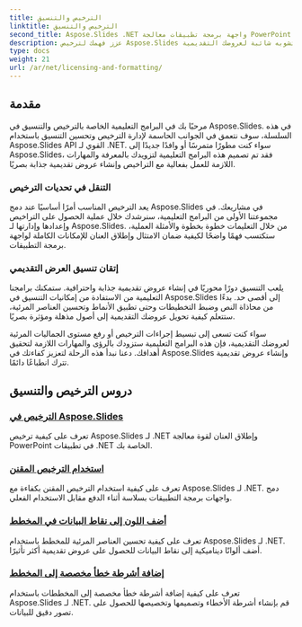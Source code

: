 ```yaml
---
title: الترخيص والتنسيق
linktitle: الترخيص والتنسيق
second_title: Aspose.Slides .NET واجهة برمجة تطبيقات معالجة PowerPoint
description: عزز فهمك لترخيص Aspose.Slides وتنسيقه من خلال البرامج التعليمية الشاملة. تعرف على كيفية إدارة التراخيص بكفاءة وتحقيق تنسيق لا تشوبه شائبة لعروضك التقديمية.
type: docs
weight: 21
url: /ar/net/licensing-and-formatting/
---
```


## مقدمة

مرحبًا بك في البرامج التعليمية الخاصة بالترخيص والتنسيق في Aspose.Slides. في هذه السلسلة، سوف نتعمق في الجوانب الحاسمة لإدارة الترخيص وتحسين التنسيق باستخدام Aspose.Slides API القوي لـ .NET. سواء كنت مطورًا متمرسًا أو وافدًا جديدًا إلى Aspose.Slides، فقد تم تصميم هذه البرامج التعليمية لتزويدك بالمعرفة والمهارات اللازمة للعمل بفعالية مع التراخيص وإنشاء عروض تقديمية جذابة بصريًا.

### التنقل في تحديات الترخيص

يعد الترخيص المناسب أمرًا أساسيًا عند دمج Aspose.Slides في مشاريعك. في مجموعتنا الأولى من البرامج التعليمية، سنرشدك خلال عملية الحصول على التراخيص وإعدادها وإدارتها لـ Aspose.Slides. من خلال التعليمات خطوة بخطوة والأمثلة العملية، ستكتسب فهمًا واضحًا لكيفية ضمان الامتثال وإطلاق العنان للإمكانات الكاملة لواجهة برمجة التطبيقات.

### إتقان تنسيق العرض التقديمي

يلعب التنسيق دورًا محوريًا في إنشاء عروض تقديمية جذابة واحترافية. ستمكنك برامجنا التعليمية من الاستفادة من إمكانيات التنسيق في Aspose.Slides إلى أقصى حد. بدءًا من محاذاة النص وضبط التخطيطات وحتى تطبيق الأنماط وتحسين العناصر المرئية، ستتعلم كيفية تحويل عروضك التقديمية إلى أصول مذهلة ومؤثرة بصريًا.

سواء كنت تسعى إلى تبسيط إجراءات الترخيص أو رفع مستوى الجماليات المرئية لعروضك التقديمية، فإن هذه البرامج التعليمية ستزودك بالرؤى والمهارات اللازمة لتحقيق أهدافك. دعنا نبدأ هذه الرحلة لتعزيز كفاءتك في Aspose.Slides وإنشاء عروض تقديمية تترك انطباعًا دائمًا.

## دروس الترخيص والتنسيق
### [الترخيص في Aspose.Slides](./licensing-and-formatting/)
تعرف على كيفية ترخيص Aspose.Slides لـ .NET وإطلاق العنان لقوة معالجة PowerPoint في تطبيقات .NET الخاصة بك.
### [استخدام الترخيص المقنن](./metered-licensing/)
تعرف على كيفية استخدام الترخيص المقنن بكفاءة مع Aspose.Slides لـ .NET. دمج واجهات برمجة التطبيقات بسلاسة أثناء الدفع مقابل الاستخدام الفعلي.
### [أضف اللون إلى نقاط البيانات في المخطط](./add-color-to-data-points/)
تعرف على كيفية تحسين العناصر المرئية للمخطط باستخدام Aspose.Slides لـ .NET. أضف ألوانًا ديناميكية إلى نقاط البيانات للحصول على عروض تقديمية أكثر تأثيرًا.
### [إضافة أشرطة خطأ مخصصة إلى المخطط](./add-custom-error/)
تعرف على كيفية إضافة أشرطة خطأ مخصصة إلى المخططات باستخدام Aspose.Slides لـ .NET. قم بإنشاء أشرطة الأخطاء وتصميمها وتخصيصها للحصول على تصور دقيق للبيانات.